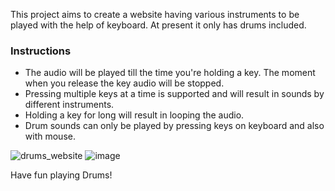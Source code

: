 This project aims to create a website having various instruments to be played with the help of keyboard.
At present it only has drums included.

### Instructions
- The audio will be played till the time you're holding a key. The moment when you release the key audio will be stopped.
- Pressing multiple keys at a time is supported and will result in sounds by different instruments.
- Holding a key for long will result in looping the audio.
- Drum sounds can only be played by pressing keys on keyboard and also with mouse.

![drums_website](https://github.com/bhumii-ka/Instrumental/assets/151030407/0183de69-5e6e-40b2-925a-6d5a226262e3)
![image](https://github.com/bhumii-ka/Instrumental/assets/151030407/9b9f345d-d518-4f3e-9a83-b6a960b96c18)

Have fun playing Drums!
